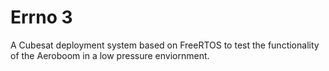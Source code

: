 # Errno 3


A Cubesat deployment system based on FreeRTOS to test the functionality of the Aeroboom in a low pressure enviornment.
